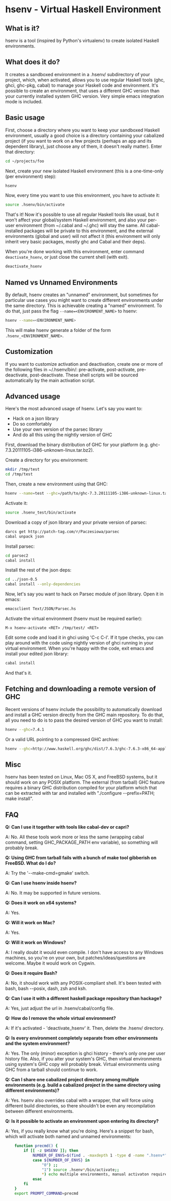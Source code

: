 hsenv - Virtual Haskell Environment
===================================

What is it?
-----------
hsenv is a tool (inspired by Python's virtualenv)
to create isolated Haskell environments.


What does it do?
----------------
It creates a sandboxed environment in a .hsenv/ subdirectory of your project,
which, when activated, allows you to use regular Haskell tools (ghc, ghci,
ghc-pkg, cabal) to manage your Haskell code and environment. It's possible to
create an environment, that uses a different GHC version than your currently
installed system GHC version. Very simple emacs integration mode is included.

Basic usage
-----------
First, choose a directory where you want to keep your
sandboxed Haskell environment, usually a good choice is a directory containing
your cabalized project (if you want to work on a few projects
(perhaps an app and its dependent library), just choose any of them,
it doesn't really matter). Enter that directory:

```bash
cd ~/projects/foo
```

Next, create your new isolated Haskell environment
(this is a one-time-only (per environment) step):

```bash
hsenv
```

Now, every time you want to use this environment, you have to activate it:

```bash
source .hsenv/bin/activate
```

That's it! Now it's possible to use all regular Haskell tools like usual, but
it won't affect your global/system Haskell environment, and also your per-user
environment (from ~/.cabal and ~/.ghc) will stay the same. All cabal-installed
packages will be private to this environment, and the external environments
(global and user) will not affect it (this environment will only inherit very
basic packages, mostly ghc and Cabal and their deps).

When you're done working with this environment, enter command `deactivate_hsenv`,
or just close the current shell (with exit).

```bash
deactivate_hsenv
```

Named vs Unnamed Environments
-----------------------------

By default, hsenv creates an "unnamed" environment, but sometimes for
particular use cases you might want to create different environments under
the same directory. This is achievable creating a "named" environment. To
do that, just pass the flag `--name=<ENVIRONMENT_NAME>` to hsenv:

```bash
hsenv --name=<ENVIRONMENT_NAME>
```

This will make hsenv generate a folder of the form `.hsenv_<ENVIRONMENT_NAME>`.

Customization
-------------

If you want to customize activation and deactivation, create one or more of the
following files in ~/.hsenv/bin/: pre-activate, post-activate, pre-deactivate,
post-deactivate. These shell scripts will be sourced automatically by the main
activation script.

Advanced usage
--------------
Here's the most advanced usage of hsenv. Let's say you want to:

* Hack on a json library
* Do so comfortably
* Use your own version of the parsec library
* And do all this using the nightly version of GHC

First, download the binary distribution of GHC for your platform
(e.g. ghc-7.3.20111105-i386-unknown-linux.tar.bz2).

Create a directory for you environment:

```bash
mkdir /tmp/test
cd /tmp/test
```

Then, create a new environment using that GHC:

```bash
hsenv --name=test --ghc=/path/to/ghc-7.3.20111105-i386-unknown-linux.tar.bz2
```

Activate it:

```bash
source .hsenv_test/bin/activate
```

Download a copy of json library and your private version of parsec:

```bash
darcs get http://patch-tag.com/r/Paczesiowa/parsec
cabal unpack json
```

Install parsec:

```bash
cd parsec2
cabal install
```

Install the rest of the json deps:

```bash
cd ../json-0.5
cabal install --only-dependencies
```

Now, let's say you want to hack on Parsec module of json library.
Open it in emacs:

```bash
emacsclient Text/JSON/Parsec.hs
```

Activate the virtual environment (hsenv must be required earlier):

```
M-x hsenv-activate <RET> /tmp/test/ <RET>
```

Edit some code and load it in ghci using 'C-c C-l'. If it type checks,
you can play around with the code using nightly version of ghci running
in your virtual environment. When you're happy with the code, exit emacs
and install your edited json library:

```bash
cabal install
```

And that's it.

Fetching and downloading a remote version of GHC
------------------------------------------------

Recent versions of hsenv include the possibility to automatically download and
install a GHC version directly from the GHC main repository. To do that, all
you need to do is to pass the desired version of GHC you want to install:

```bash
hsenv --ghc=7.4.1
```

Or a valid URL pointing to a compressed GHC archive:

```bash
hsenv --ghc=http://www.haskell.org/ghc/dist/7.6.3/ghc-7.6.3-x86_64-apple-darwin.tar.bz2
```

Misc
----

hsenv has been tested on Linux, Mac OS X, and FreeBSD systems, but it should
work on any POSIX platform. The external (from tarball) GHC feature requires
a binary GHC distribution compiled for your platform which that can be
extracted with tar and installed with "./configure --prefix=PATH; make
install".

FAQ
---
**Q: Can I use it together with tools like cabal-dev or capri?**

A: No. All these tools work more or less the same (wrapping cabal command,
   setting GHC_PACKAGE_PATH env variable), so something will probably break.


**Q: Using GHC from tarball fails with a bunch of make tool gibberish on
FreeBSD. What do I do?**

A: Try the '--make-cmd=gmake' switch.


**Q: Can I use hsenv inside hsenv?**

A: No. It may be supported in future versions.


**Q: Does it work on x64 systems?**

A: Yes.


**Q: Will it work on Mac?**

A: Yes.


**Q: Will it work on Windows?**

A: I really doubt it would even compile. I don't have access to any Windows
   machines, so you're on your own, but patches/ideas/questions are welcome.
   Maybe it would work on Cygwin.


**Q: Does it require Bash?**

A: No, it should work with any POSIX-compliant shell. It's been tested with
   bash, bash --posix, dash, zsh and ksh.


**Q: Can I use it with a different haskell package repository than hackage?**

A: Yes, just adjust the url in .hsenv/cabal/config file.


**Q: How do I remove the whole virtual environment?**

A: If it's activated - 'deactivate_hsenv' it. Then, delete
   the .hsenv/ directory.


**Q: Is every environment completely separate from other environments and
   the system environment?**

A: Yes. The only (minor) exception is ghci history - there's only one
   per user history file. Also, if you alter your system's GHC, then
   virtual environments using system's GHC copy will probably break.
   Virtual environments using GHC from a tarball should continue to work.


**Q: Can I share one cabalized project directory among multiple environments
(e.g. build a cabalized project in the same directory using different
environments)?**

A: Yes. hsenv also overrides cabal with a wrapper, that will force using
different build directories, so there shouldn't be even any recompilation
between different environments.


**Q: Is it possible to activate an environment upon entering its directory?**

A: Yes, if you really know what you're doing. Here's a snippet for bash, which
   will activate both named and unnamed environments:

```bash
    function precmd() {
        if [[ -z $HSENV ]]; then
            NUMBER_OF_ENVS=$(find . -maxdepth 1 -type d -name ".hsenv*" | wc -l)
            case ${NUMBER_OF_ENVS} in
                "0") ;;
                "1") source .hsenv*/bin/activate;;
                *) echo multiple environments, manual activaton required;;
            esac
        fi
    }
    export PROMPT_COMMAND=precmd
```
